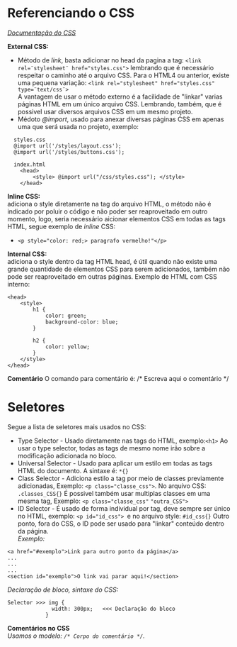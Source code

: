 # Referenciando o CSS  

[*_Documentação do CSS_*](http://www.w3.org/Style/CSS/) 

**External CSS:**  
 * Método de *_link_*, basta adicionar no head da pagina a tag: `<link rel=¨stylesheet¨ href="styles.css">` lembrando que é necessário respeitar o caminho até o arquivo CSS. Para o HTML4 ou anterior, existe uma pequena variação: `<link rel="stylesheet" href="styles.css" type=¨text/css¨>`  
 A vantagem de usar o método externo é a facilidade de "linkar" varias páginas HTML em um único arquivo CSS. Lembrando, também, que é possivel usar diversos arquivos CSS em um mesmo projeto.
  *  Médoto *_@import_*, usado para anexar diversas páginas CSS em apenas uma que será usada no projeto, exemplo: 
```
  styles.css
  @import url('/styles/layout.css');
  @import url('/styles/buttons.css');

  index.html
    <head>
        <style> @import url("/css/styles.css"); </style>
    </head>
```
**Inline CSS:**  
adiciona o style diretamente na tag do arquivo HTML, o método não é indicado por poluir o código e não poder ser reaproveitado em outro momento, logo, seria necessário aicionar elementos CSS em todas as tags HTML, segue exemplo de *_inline_* CSS:
 * `<p style="color: red;> paragrafo vermelho!"</p>`

**Internal CSS:**  
adiciona o style dentro da tag HTML head, é útil quando não existe uma grande quantidade de elementos CSS para serem adicionados, também não pode ser reaproveitado em outras páginas. Exemplo de HTML com CSS interno:
```
<head>
    <style>
        h1 {
            color: green;
            background-color: blue;
        }

        h2 {
            color: yellow;
        }
    </style>
</head>
```

**Comentário**
O comando para comentário é: /* Escreva aqui o comentário */

# Seletores
Segue a lista de seletores mais usados no CSS:
 * Type Selector - Usado diretamente nas tags do HTML, exemplo:`<h1>` Ao usar o type selector, todas as tags de mesmo nome irão sobre a modificação adicionada no bloco.
 * Universal Selector - Usado para aplicar um estilo em todas as tags HTML do documento. A sintaxe é: `*{}`
 * Class Selector - Adiciona estilo a tag por meio de classes previamente adicionadas, Exemplo: `<p class="classe_css">`. No arquivo CSS: `.classes_CSS{}` É possivel também usar multiplas classes em uma mesma tag, Exemplo: `<p class="classe_css"` `"outra_CSS">`
 * ID Selector  - É usado de forma individual por tag, deve sempre ser único no HTML, exemplo: `<p id="id_css"> `e no arquivo style: `#id_css{}` Outro ponto, fora do CSS, o ID pode ser usado para "linkar" conteúdo dentro da página.  
 *_Exemplo:_*  
 ``` 
<a href="#exemplo">Link para outro ponto da página</a>
...
...
...
<section id="exemplo">O link vai parar aqui!</section>
 ```
  
*_Declaração de bloco, sintaxe do CSS:_*  
```
Selector >>> img {
              width: 300px;   <<< Declaração do bloco
            }
```
  
**Comentários no CSS**  
*_Usamos o modelo: ```/* Corpo do comentário */```._*